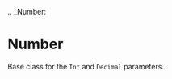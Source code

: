 [//]: # (THE CONTENT BELOW IS GENERATED. DO NOT EDIT.)
.. _Number:

# Number
[//]: # (ADD YOUR NOTES BELOW. THESE WILL BE PICKED EVERY TIME THE DOCS ARE REGENERATED. //end)
Base class for the `Int` and `Decimal` parameters.